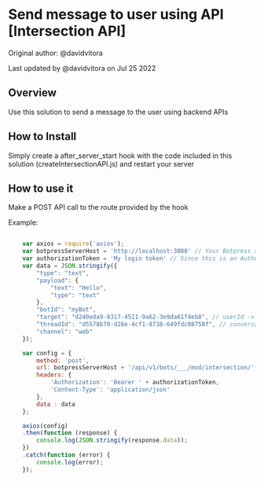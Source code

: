 # Send message to user using API [Intersection API]

Original author: @davidvitora

Last updated by @davidvitora on Jul 25 2022

## Overview

Use this solution to send a message to the user using backend APIs

## How to Install

Simply create a after_server_start hook with the code included in this solution (createIntersectionAPI.js) and restart your server

## How to use it

Make a POST API call to the route provided by the hook

Example: 

````javascript

    var axios = require('axios');
    var botpressServerHost = 'http://localhost:3000' // Your Botpress server host
    var authorizationToken = 'My login token' // Since this is an Authenticated route, you will first need to call the Botpress login route and get a token
    var data = JSON.stringify({
        "type": "text",
        "payload": {
            "text": "Hello",
            "type": "text"
        },
        "botId": "myBot",
        "target": "d240eda9-8317-4511-9a62-3e9da61f4eb8", // userId -> This will be available in your event
        "threadId": "d5578b70-d28e-4cf1-8738-649fdc08758f", // conversationId ->  This will be available in your event
        "channel": "web"
    });

    var config = {
        method: 'post',
        url: botpressServerHost + '/api/v1/bots/___/mod/intersection/',
        headers: { 
            'Authorization': 'Bearer ' + authorizationToken, 
            'Content-Type': 'application/json'
        },
        data : data
    };

    axios(config)
    .then(function (response) {
        console.log(JSON.stringify(response.data));
    })
    .catch(function (error) {
        console.log(error);
    });

````

